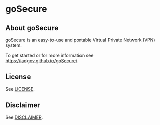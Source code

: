 # goSecure

## About goSecure

goSecure is an easy-to-use and portable Virtual Private Network (VPN) system. 

To get started or for more information see https://iadgov.github.io/goSecure/

## License
See [LICENSE](./LICENSE.md).

## Disclaimer
See [DISCLAIMER](./DISCLAIMER.md).